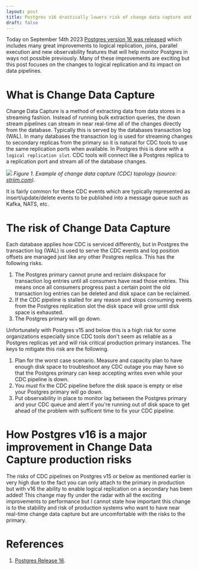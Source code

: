 ```yaml
---
layout: post
title: Postgres v16 drastically lowers risk of change data capture and analytic pipelines
draft: false
---
```

Today on September 14th 2023 [Postgres version 16 was released](https://www.postgresql.org/docs/16/release-16.html) which includes many great improvements to logical replication, joins, parallel execution and new observability features that will help monitor Postgres in ways not possible previously. Many of these improvements are exciting but this post focuses on the changes to logical replication and its impact on data pipelines.

# What is Change Data Capture
Change Data Capture is a method of extracting data from data stores in a streaming fashion. Instead of running bulk extraction queries, the down stream pipelines can stream in near real-time all of the changes directly from the database. Typically this is served by the databases transaction log (WAL). In many databases the transaction log is used for streaming changes to secondary replicas from the primary so it is natural for CDC tools to use the same replication ports when available. In Postgres this is done with a `logical replication slot`. CDC tools will connect like a Postgres replica to a replication port and stream all of the database changes.

![](https://media.striim.com/wp-content/uploads/2021/04/06232959/Option-1.png)
_Figure 1. Example of change data capture (CDC) topology (source: [striim.com](https://www.striim.com/blog/change-data-capture-cdc-what-it-is-and-how-it-works))._

It is fairly common for these CDC events which are typically represented as insert/update/delete events to be published into a message queue such as Kafka, NATS, etc.

# The risk of Change Data Capture
Each database applies how CDC is serviced differently, but in Postgres the transaction log (WAL) is used to serve the CDC events and log position offsets are managed just like any other Postgres replica. This has the following risks.
1. The Postgres primary cannot prune and reclaim diskspace for transaction log entries until all consumers have read those entries. This means once all consumers progress past a certain point the old transaction log entries can be deleted and disk space can be reclaimed.
2. If the CDC pipeline is stalled for any reason and stops consuming events from the Postgres replication slot the disk space will grow until disk space is exhausted.
3. The Postgres primary will go down.

Unfortunately with Postgres v15 and below this is a high risk for some organizations especially since CDC tools don't seem as reliable as a Postgres replicas yet and will risk critical production primary instances. The keys to mitigate this risk are the following.
1. Plan for the worst case scenario. Measure and capacity plan to have enough disk space to troubleshoot any CDC outage you may have so that the Postgres primary can keep accepting writes even while your CDC pipeline is down.
2. You _must_ fix the CDC pipeline before the disk space is empty or else your Postgres primary will go down.
3. Put observability in place to monitor lag between the Postgres primary and your CDC queue and alert if you're running out of disk space to get ahead of the problem with sufficent time to fix your CDC pipeline.

# How Postgres v16 is a major improvement in Change Data Capture production risks
The risks of CDC pipelines on Postgres v15 or below as mentioned earlier is very high due to the fact you can only attach to the primary in production but with v16 the ability to enable logical replication on a secondary has been added! This change may fly under the radar with all the exciting improvements to performance but I cannot state how important this change is to the stability and risk of production systems who want to have near real-time change data capture but are uncomfortable with the risks to the primary.

# References
1. [Postgres Release 16](https://www.postgresql.org/docs/16/release-16.html).
